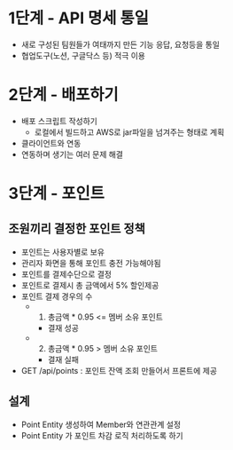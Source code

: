 # 1단계 - API 명세 통일
- 새로 구성된 팀원들가 여태까지 만든 기능 응답, 요청등을 통일
- 협업도구(노션, 구글닥스 등) 적극 이용

# 2단계 - 배포하기
- 배포 스크립트 작성하기
  - 로컬에서 빌드하고 AWS로 jar파일을 넘겨주는 형태로 계획
- 클라이언트와 연동
- 연동하며 생기는 여러 문제 해결

# 3단계 - 포인트
## 조원끼리 결정한 포인트 정책
- 포인트는 사용자별로 보유
- 관리자 화면을 통해 포인트 충전 가능해야됨
- 포인트를 결제수단으로 결정
- 포인트로 결제시 총 금액에서 5% 할인제공
- 포인트 결제 경우의 수
  - 1. 총금액 * 0.95 <= 멤버 소유 포인트
    - 결재 성공
  - 2. 총금액 * 0.95 > 멤버 소유 포인트
    - 결재 실패
- GET /api/points : 포인트 잔액 조회 만들어서 프론트에 제공 
## 설계
- Point Entity 생성하여 Member와 연관관계 설정
- Point Entity 가 포인트 차감 로직 처리하도록 하기